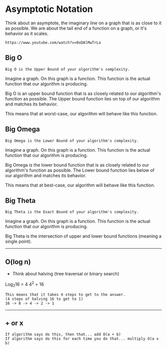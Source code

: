 # Asymptotic Notation

Think about an asymptote, the imaginary line on a graph that is as close to it as possible.
We are about the tail end of a function on a graph, or it's behavior as it scales.

```
https://www.youtube.com/watch?v=0oDAlMwTrLo
```

## Big O

    Big O is the Upper Bound of your algorithm's complexity.

Imagine a graph. On this graph is a function. This function is the actual function that our algorithm is producing.

Big O is an upper bound function that is as closely related to our algorithm's function as possible. The Upper bound function lies on top of our algorithm and matches its behavior.

This means that at worst-case, our algorithm will behave like this function.

## Big Omega

    Big Omega is the Lower Bound of your algorithm's complexity.

Imagine a graph. On this graph is a function. This function is the actual function that our algorithm is producing.

Big Omega is the lower bound function that is as closely related to our algorithm's function as possible. The Lower bound function lies below of our algorithm and matches its behavior.

This means that at best-case, our algorithm will behave like this function.

## Big Theta

    Big Theta is the Exact Bound of your algorithm's complexity.

Imagine a graph. On this graph is a function. This function is the actual function that our algorithm is producing.

Big Theta is the intersection of upper and lower bound functions (meaning a single point).

---

## O(log n)

* Think about halving (tree traversal or binary search)

Log<sub>2</sub>16 = 4
4<sup>2</sup> = 16

    This means that it takes 4 steps to get to the answer. 
    (4 steps of halving 16 to get to 1)
    16 -> 8 -> 4 -> 2 -> 1

---

## + or x

    If algorithm says do this, then that... add O(a + b)
    If algorithm says do this for each time you do that... multiply O(a x b)